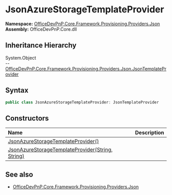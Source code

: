 # JsonAzureStorageTemplateProvider
**Namespace:** [OfficeDevPnP.Core.Framework.Provisioning.Providers.Json](OfficeDevPnP.Core.Framework.Provisioning.Providers.Json.md)  
**Assembly:** OfficeDevPnP.Core.dll  
## Inheritance Hierarchy
System.Object  
--  [OfficeDevPnP.Core.Framework.Provisioning.Providers.Json.JsonTemplateProvider](OfficeDevPnP.Core.Framework.Provisioning.Providers.Json.JsonTemplateProvider.md)
## Syntax
```C#
public class JsonAzureStorageTemplateProvider: JsonTemplateProvider
```
## Constructors
|**Name**|**Description**|
|:-----|:-----|
| [JsonAzureStorageTemplateProvider()](OfficeDevPnP.Core.Framework.Provisioning.Providers.Json.JsonAzureStorageTemplateProvider.ctor1.md) | 
| [JsonAzureStorageTemplateProvider(String, String)](OfficeDevPnP.Core.Framework.Provisioning.Providers.Json.JsonAzureStorageTemplateProvider.ctor2.md) | 
## See also
- [OfficeDevPnP.Core.Framework.Provisioning.Providers.Json](OfficeDevPnP.Core.Framework.Provisioning.Providers.Json.md)
